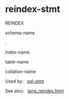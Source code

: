 # reindex\-stmt








REINDEX



schema\-name



.





index\-name








table\-name









collation\-name







  


Used by:   [sql\-stmt](./sql-stmt.html)  

See also:   [lang\_reindex.html](../lang_reindex.html)

